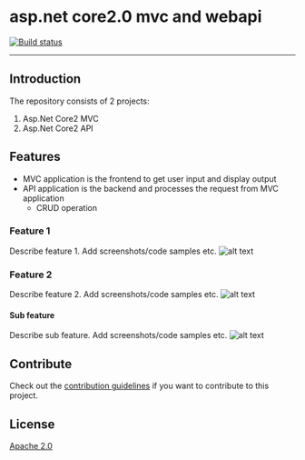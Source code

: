 # asp.net core2.0 mvc and webapi 

<!-- Replace this badge with your own-->
[![Build status](https://ci.appveyor.com/api/projects/status/j9823ktd57qisa7s/branch/master?svg=true)](https://ci.appveyor.com/project/AJEETX/asp-net-core2/branch/master)

---------------------------------------

## Introduction 

The repository consists of 2 projects:
1) Asp.Net Core2 MVC
2) Asp.Net Core2 API 

## Features

- MVC application is the frontend to get user input and display output
- API application is the backend and processes the request from MVC application
  - CRUD operation

### Feature 1
Describe feature 1. Add screenshots/code samples etc.
![alt text](http://url/to/img.png)

### Feature 2
Describe feature 2. Add screenshots/code samples etc.
![alt text](http://url/to/img.png)

#### Sub feature
Describe sub feature. Add screenshots/code samples etc.
![alt text](http://url/to/img.png)

## Contribute
Check out the [contribution guidelines](CONTRIBUTING.md)
if you want to contribute to this project.


## License
[Apache 2.0](LICENSE)
